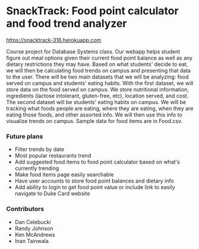 # SnackTrack: Food point calculator and food trend analyzer #

https://snacktrack-316.herokuapp.com

Course project for Database Systems class. Our webapp helps student figure out meal options given their current food point balance as well as any dietary restrictions they may have. Based on what students' decide to eat, we will then be calculating food trends on campus and presenting that data to the user. There will be two main datasets that we will be analyzing: food served on campus and students' eating habits. With the first dataset, we will store data on the food served on campus. We store nutritional information, ingredients (lactose intolerant, gluten-free, etc), location served, and cost. The second dataset will be students' eating habits on campus. We will be tracking what foods people are eating, where they are eating, when they are eating those foods, and other assorted info. We will then use this info to visualize trends on campus. Sample data for food items are in Food.csv.

### Future plans ###

* Filter trends by date
* Most popular restaurants trend
* Add suggested food items to food point calculator based on what's currently trending
* Make food items page easily searchable
* Have user accounts to store food point balances and dietary info
* Add ability to login to get food point value or include link to easily navigate to Duke Card website

### Contributors ###

* Dan Celebucki
* Randy Johnson
* Ken McAndrews
* Inan Tainwala
